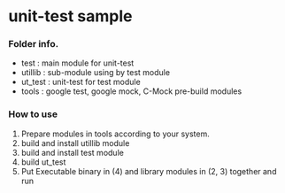 # unit-test sample

### Folder info.
 - test : main module for unit-test
 - utillib : sub-module using by test module
 - ut_test : unit-test for test module
 - tools : google test, google mock, C-Mock pre-build modules

### How to use
 1. Prepare modules in tools according to your system.
 2. build and install utillib module
 3. build and install test module
 4. build ut_test
 5. Put Executable binary in (4) and library modules in (2, 3) together and run
